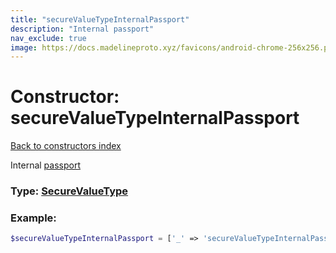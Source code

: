 ```yaml
---
title: "secureValueTypeInternalPassport"
description: "Internal passport"
nav_exclude: true
image: https://docs.madelineproto.xyz/favicons/android-chrome-256x256.png
---
```

# Constructor: secureValueTypeInternalPassport  
[Back to constructors index](/API_docs/constructors/index.html)



Internal [passport](https://core.telegram.org/passport)




### Type: [SecureValueType](/API_docs/types/SecureValueType.html)


### Example:

```php
$secureValueTypeInternalPassport = ['_' => 'secureValueTypeInternalPassport'];
```  
